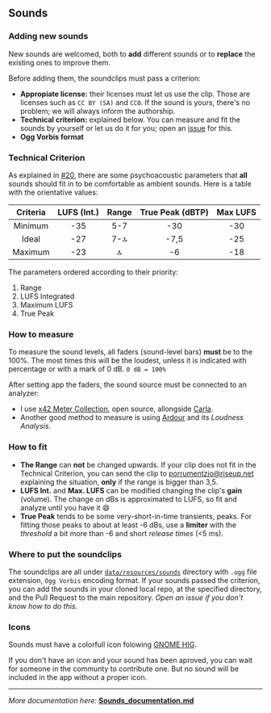 



## Sounds

### Adding new sounds
New sounds are welcomed, both to **add** different sounds or to **replace** the existing ones to improve them.

Before adding them, the soundclips must pass a criterion:
* **Appropiate license:** their licenses must let us use the clip. Those are licenses such as `CC BY (SA)` and `CC0`. If the sound is yours, there's no problem; we will always inform the authorship.
* **Technical criterion:** explained below. You can measure and fit the sounds by yourself or let us do it for you; open an [issue](https://github.com/rafaelmardojai/blanket/issues) for this.
* **Ogg Vorbis format**

### Technical Criterion
As explained in [#20](https://github.com/rafaelmardojai/blanket/issues/20#issue-693420740), there are some psychoacoustic parameters that **all** sounds should fit in to be comfortable as ambient sounds.
Here is a table with the orientative values:

| Criteria    | LUFS (Int.) | Range | True Peak (dBTP) | Max LUFS
| :-:         | :-:         |  :-:  | :-:              | :-:
| Minimum     | -35         | 5-7   | -30              | -30
| Ideal       | -27         | 7-🔝  | -7,5             | -25
| Maximum     | -23         | 🔝    | -6               | -18

The parameters ordered according to their priority:

1. Range
2. LUFS Integrated
3. Maximum LUFS
4. True Peak

### How to measure
To measure the sound levels, all faders (sound-level bars) **must** be to the 100%. The most times this will be the loudest, unless it is indicated with percentage or with a mark of 0 dB.
`0 dB = 100%`

After setting app the faders, the sound source must be connected to an analyzer:
* I use [x42 Meter Collection](http://x42-plugins.com/x42/x42-meters#EBUr128), open source, allongside [Carla](https://kx.studio/Applications:Carla).
* Another good method to measure is using [Ardour](https://ardour.org) and its _Loudness Analysis_.

### How to fit
* **The Range** can **not** be changed upwards. If your clip does not fit in the Technical Criterion, you can send the clip to [porrumentzio@riseup.net](mailto:porrumentzio@riseup.net) explaining the situation, **only** if the range is bigger than 3,5.
* **LUFS Int.** and **Max. LUFS** can be modified changing the clip's **gain** (volume). The change on dBs is approximated to LUFS, so fit and analyze until you have it 😄
* **True Peak** tends to be some very-short-in-time transients, peaks. For fitting those peaks to about at least -6 dBs, use a **limiter** with the _threshold_ a bit more than -6 and short _release times_ (<5 ms).

### Where to put the soundclips
The soundclips are all under [`data/resources/sounds`](https://github.com/rafaelmardojai/blanket/tree/master/data/resources/sounds) directory with `.ogg` file extension, `Ogg Vorbis` encoding format.
If your sounds passed the criterion, you can add the sounds in your cloned local repo, at the specified directory, and the Pull Request to the main repository. _Open an issue if you don't know how to do this._

### Icons
Sounds must have a colorfull icon folowing [GNOME HIG](https://developer.gnome.org/hig/stable/icon-design.html.en). 

If you don't have an icon and your sound has been aproved, you can wait for someone in the communty to contribute one. But no sound will be included in the app without a proper icon.
_______
_More documentation here:_ [**Sounds_documentation.md**](https://github.com/rafaelmardojai/blanket/blob/master/doc/Sound_documentation.md)
